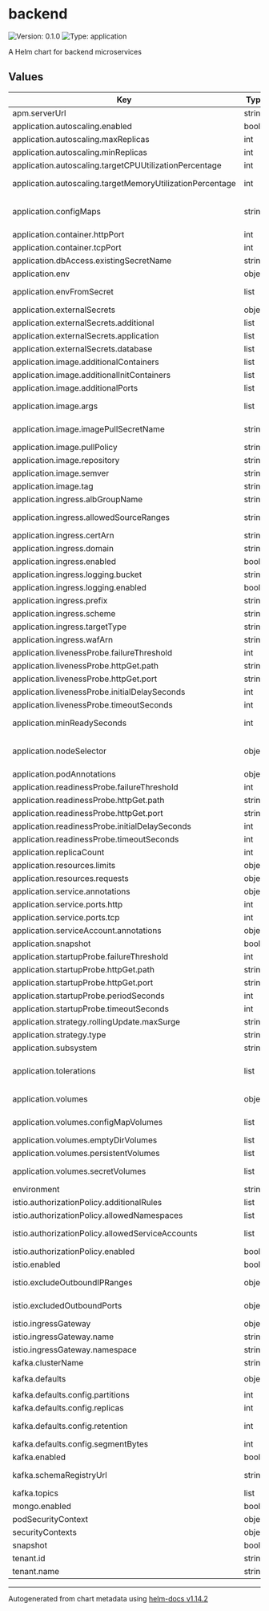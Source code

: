 # backend

![Version: 0.1.0](https://img.shields.io/badge/Version-0.1.0-informational?style=flat-square) ![Type: application](https://img.shields.io/badge/Type-application-informational?style=flat-square)

A Helm chart for backend microservices

## Values

| Key | Type | Default | Description |
|-----|------|---------|-------------|
| apm.serverUrl | string | `"http://apm-server-apm-server.logging.svc.cluster.local:8200"` |  |
| application.autoscaling.enabled | bool | `true` | Toggle on and off whether to enable the pod autoscaler |
| application.autoscaling.maxReplicas | int | `5` | The maximum number of replicas allowed |
| application.autoscaling.minReplicas | int | `1` | The minimum number of replicas allowed |
| application.autoscaling.targetCPUUtilizationPercentage | int | `80` | The CPU usage threshold percentage before autoscaling |
| application.autoscaling.targetMemoryUtilizationPercentage | int | `80` | The memory usage threshold percentage before autoscaling |
| application.configMaps | string | `nil` | Files to inject into containers for configuration. See (https://kubernetes.io/docs/tasks/configure-pod-container/configure-pod-configmap/) |
| application.container.httpPort | int | `3430` | The HTTP port the container listens on |
| application.container.tcpPort | int | `3431` | The TCP port the container listens on |
| application.dbAccess.existingSecretName | string | `""` | The name of the existing secret to use for database access |
| application.env | object | `{}` | Extra environment variables that will be passed into pods |
| application.envFromSecret | list | `[]` | Extra environment variables (from existing secrets) that will be passed into pods |
| application.externalSecrets | object | `{"additional":[],"application":[],"database":[]}` | External Secret Configuration |
| application.externalSecrets.additional | list | `[]` | Additional external secrets |
| application.externalSecrets.application | list | `[]` | Configuration for application secret (not database) |
| application.externalSecrets.database | list | `[]` | Configuration for database secret |
| application.image.additionalContainers | list | `[]` |  |
| application.image.additionalInitContainers | list | `[]` |  |
| application.image.additionalPorts | list | `[]` | Allow for additional ports inside the main container |
| application.image.args | list | `[]` | Additional args when needed. Env vars should always be prefered. |
| application.image.imagePullSecretName | string | `""` | The Kubernetes secret used to allow pulling the image from a private image registry. |
| application.image.pullPolicy | string | `"Always"` |  |
| application.image.repository | string | `"registry.devops-algbra.com/microservices/example"` | Location of the container image for the actual application |
| application.image.semver | string | `""` | If set will allow flux to promote images. (i.e 1.0.x) |
| application.image.tag | string | `"0.0.0"` | The version of the application |
| application.ingress.albGroupName | string | `""` | The name of the ALB group |
| application.ingress.allowedSourceRanges | string | `""` | Comma separated CIDRs/IPs of ALBs making request to the pod |
| application.ingress.certArn | string | `""` | The ARN of the certificate to use for the ingres |
| application.ingress.domain | string | `""` | The domain to use for the ingress |
| application.ingress.enabled | bool | `false` | Toggle on and off whether to enable the ingress |
| application.ingress.logging.bucket | string | `"some-s3-bucket"` | The S3 bucket to use for logging |
| application.ingress.logging.enabled | bool | `false` | Toggle on and off whether to enable logging |
| application.ingress.prefix | string | `""` | The prefix to use for the ingress |
| application.ingress.scheme | string | `"internet-facing"` | The scheme to use for the ingress |
| application.ingress.targetType | string | `"ip"` | The type of target to use for the ingress |
| application.ingress.wafArn | string | `""` | The ARN of the WAF to use for the ingress |
| application.livenessProbe.failureThreshold | int | `24` | Minimum consecutive failures for the probe |
| application.livenessProbe.httpGet.path | string | `"/health"` | The path within the container to use for probing |
| application.livenessProbe.httpGet.port | string | `"http"` | The port within the container to use for probing |
| application.livenessProbe.initialDelaySeconds | int | `0` | Delay before probe is initiated in seconds |
| application.livenessProbe.timeoutSeconds | int | `30` | When the probe times out in seconds |
| application.minReadySeconds | int | `10` | Delay when deploying before we start running liveness checks (bringing the service online) |
| application.nodeSelector | object | `{}` | Allow assigning pods to nodes (see https://kubernetes.io/docs/concepts/configuration/assign-pod-node/) |
| application.podAnnotations | object | `{}` | A list of Pod annotations. |
| application.readinessProbe.failureThreshold | int | `24` | Minimum consecutive failures for the probe |
| application.readinessProbe.httpGet.path | string | `"/health"` | The path within the container to use for probing |
| application.readinessProbe.httpGet.port | string | `"http"` | The port within the container to use for probing |
| application.readinessProbe.initialDelaySeconds | int | `0` | Delay before probe is initiated in seconds |
| application.readinessProbe.timeoutSeconds | int | `30` | When the probe times out in seconds |
| application.replicaCount | int | `1` | Number of replicas to create |
| application.resources.limits | object | `{}` |  |
| application.resources.requests | object | `{}` | memory: 1024Mi |
| application.service.annotations | object | `{}` | A list of service annotations |
| application.service.ports.http | int | `80` |  |
| application.service.ports.tcp | int | `81` |  |
| application.serviceAccount.annotations | object | `{}` | A list of service account annotations |
| application.snapshot | bool | `false` | Whether the release is a snapshot |
| application.startupProbe.failureThreshold | int | `30` | Minimum consecutive failures for the probe |
| application.startupProbe.httpGet.path | string | `"/health"` | The path within the container to use for probing |
| application.startupProbe.httpGet.port | string | `"http"` | The port within the container to use for probing |
| application.startupProbe.periodSeconds | int | `10` | How often (in seconds) to perform the probe |
| application.startupProbe.timeoutSeconds | int | `10` | When the probe times out in seconds |
| application.strategy.rollingUpdate.maxSurge | string | `"50%"` |  |
| application.strategy.type | string | `"RollingUpdate"` |  |
| application.subsystem | string | `""` | The subsystem the application belongs to |
| application.tolerations | list | `[]` | Ensure pods are scheduled to appropriate nodes (see https://kubernetes.io/docs/concepts/configuration/taint-and-toleration/) |
| application.volumes | object | `{"configMapVolumes":[],"emptyDirVolumes":[],"persistentVolumes":[],"secretVolumes":[]}` | Defines volumes and volumeMounts for secrets, configMaps, emptyDirs and persistentVolumes |
| application.volumes.configMapVolumes | list | `[]` | Additional config map volumes (see values.yaml for an example) |
| application.volumes.emptyDirVolumes | list | `[]` | A list of emptyDir volumes |
| application.volumes.persistentVolumes | list | `[]` | A list of persistent volumes to create |
| application.volumes.secretVolumes | list | `[]` | Map secrets to volumes. (See  https://kubernetes.io/docs/concepts/storage/volumes/) |
| environment | string | `""` | The environment the application is running in |
| istio.authorizationPolicy.additionalRules | list | `[]` | Additional rules could be added here |
| istio.authorizationPolicy.allowedNamespaces | list | `[]` | Allow all traffic from one or more namespaces |
| istio.authorizationPolicy.allowedServiceAccounts | list | `[]` | More granular control per service account if needed (name, namespaces (optional array to override default)) |
| istio.authorizationPolicy.enabled | bool | `false` |  |
| istio.enabled | bool | `false` |  |
| istio.excludeOutboundIPRanges | object | `{}` | A list of IP ranges in CIDR form to be excluded from redirection. |
| istio.excludedOutboundPorts | object | `{}` | A list of outbound ports to be excluded from redirection to Envoy |
| istio.ingressGateway | object | `{"name":"istio-ingressgateway","namespace":"istio-system"}` | Istio Authorization Policy Configuration |
| istio.ingressGateway.name | string | `"istio-ingressgateway"` | The istio ingress gateway name |
| istio.ingressGateway.namespace | string | `"istio-system"` | The istio ingress gateway namespace |
| kafka.clusterName | string | `"kafka"` | Kafka Cluster Name |
| kafka.defaults | object | `{"config":{"partitions":9,"replicas":3,"retention":-1,"segmentBytes":1073741824}}` | Kafka Default Cluster Configuration |
| kafka.defaults.config.partitions | int | `9` | Kafka Cluster Partitions (default 9) |
| kafka.defaults.config.replicas | int | `3` | Kafka Cluster Replicas (default 3) |
| kafka.defaults.config.retention | int | `-1` | Kafka Cluster Retention (default -1 means infinite retention) |
| kafka.defaults.config.segmentBytes | int | `1073741824` | Kafka Cluster Segment Bytes (default 1073741824) |
| kafka.enabled | bool | `false` | Enable Kafka |
| kafka.schemaRegistryUrl | string | `""` | Schema Registry URL (defaults to http:// algbra-schema-registry.microservices.svc.cluster.local:8081 if not set) |
| kafka.topics | list | `[]` |  |
| mongo.enabled | bool | `false` |  |
| podSecurityContext | object | `{}` | The security contexts at the pod level |
| securityContexts | object | `{"application":{}}` | The security contexts at the individual container level |
| snapshot | bool | `false` | Determines if the release is a snapshot |
| tenant.id | string | `""` | The ID for the tenant |
| tenant.name | string | `""` | The name of the tenant (either algbra, shared or shoal) |

----------------------------------------------
Autogenerated from chart metadata using [helm-docs v1.14.2](https://github.com/norwoodj/helm-docs/releases/v1.14.2)
